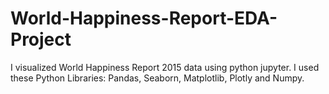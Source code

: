 # World-Happiness-Report-EDA-Project
I visualized World Happiness Report 2015 data using python jupyter. 
I used these Python Libraries: Pandas, Seaborn, Matplotlib, Plotly  and Numpy.
